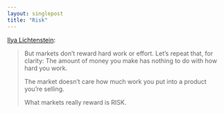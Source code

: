 ```yaml
---
layout: singlepost
title: "Risk"
---
```

[Ilya Lichtenstein](http://influencehacks.com/risk-and-reward):
>But markets don’t reward hard work or effort. Let’s repeat that, for clarity: The amount of money you make has nothing to do with how hard you work.
>
>The market doesn’t care how much work you put into a product you’re selling.
>
>What markets really reward is RISK.